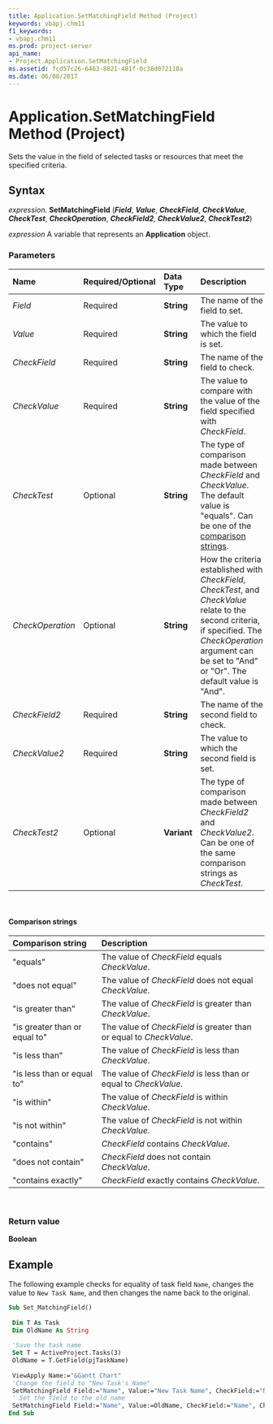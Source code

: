 ```yaml
---
title: Application.SetMatchingField Method (Project)
keywords: vbapj.chm11
f1_keywords:
- vbapj.chm11
ms.prod: project-server
api_name:
- Project.Application.SetMatchingField
ms.assetid: fcd57c26-6463-8821-481f-0c38d072118a
ms.date: 06/08/2017
---
```



# Application.SetMatchingField Method (Project)

Sets the value in the field of selected tasks or resources that meet the specified criteria.


## Syntax

_expression_. **SetMatchingField** (**_Field_**, **_Value_**, **_CheckField_**, **_CheckValue_**, **_CheckTest_**, **_CheckOperation_**, **_CheckField2_**, **_CheckValue2_**, **_CheckTest2_**)

_expression_ A variable that represents an **Application** object.


### Parameters

|**Name**|**Required/Optional**|**Data Type**|**Description**|
|:-----|:-----|:-----|:-----|
| _Field_|Required|**String**|The name of the field to set.|
| _Value_|Required|**String**|The value to which the field is set.|
| _CheckField_|Required|**String**|The name of the field to check.|
| _CheckValue_|Required|**String**|The value to compare with the value of the field specified with _CheckField_.|
| _CheckTest_|Optional|**String**|The type of comparison made between _CheckField_ and _CheckValue_. The default value is "equals". Can be one of the [comparison strings](#comparison-strings).|
| _CheckOperation_|Optional|**String**|How the criteria established with _CheckField_, _CheckTest_, and _CheckValue_ relate to the second criteria, if specified. The _CheckOperation_ argument can be set to "And" or "Or". The default value is "And".|
| _CheckField2_|Required|**String**|The name of the second field to check.|
| _CheckValue2_|Required|**String**|The value to which the second field is set.|
| _CheckTest2_|Optional|**Variant**|The type of comparison made between _CheckField2_ and  _CheckValue2_. Can be one of the same comparison strings as _CheckTest_.|

<br/>

#### Comparison strings

|**Comparison string**|**Description**|
|:-----|:-----|
|"equals"|The value of _CheckField_ equals _CheckValue_.|
|"does not equal"|The value of _CheckField_ does not equal _CheckValue_.|
|"is greater than"|The value of _CheckField_ is greater than _CheckValue_.|
|"is greater than or equal to"|The value of _CheckField_ is greater than or equal to _CheckValue_.|
|"is less than"|The value of _CheckField_ is less than _CheckValue_.|
|"is less than or equal to"|The value of _CheckField_ is less than or equal to _CheckValue_.|
|"is within"|The value of _CheckField_ is within _CheckValue_.|
|"is not within"|The value of _CheckField_ is not within _CheckValue_.|
|"contains"|_CheckField_ contains _CheckValue_.|
|"does not contain"|_CheckField_ does not contain _CheckValue_.|
|"contains exactly"|_CheckField_ exactly contains _CheckValue_.|

<br/>

### Return value

 **Boolean**

## Example

The following example checks for equality of task field `Name`, changes the value to `New Task Name`, and then changes the name back to the original.


```vb
Sub Set_MatchingField() 
 
 Dim T As Task 
 Dim OldName As String 
 
 'Save the task name 
 Set T = ActiveProject.Tasks(3) 
 OldName = T.GetField(pjTaskName) 
 
 ViewApply Name:="&Gantt Chart" 
 'Change the field to "New Task's Name" 
 SetMatchingField Field:="Name", Value:="New Task Name", CheckField:="Name", CheckValue:=OldName, CheckTest:="equals" 
 ' Set the field to the old name 
 SetMatchingField Field:="Name", Value:=OldName, CheckField:="Name", CheckValue:="New Task's Name", CheckTest:="equals" 
End Sub
```


